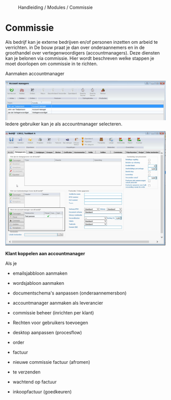 <properties>
	<page>
		<title>Commissie</title>
	</page>
	<menu>
		<position>Handleiding / Modules / Commissie</position>
		<title>Commissie</title>
	</menu>
</properties>

Commissie
================================
Als bedrijf kan je externe bedrijven en/of personen inzetten om arbeid te verrichten. in De bouw praat je dan over onderaannemers en in de groothandel over vertegenwoordigers (accountmanagers). Deze diensten kan je belonen via commissie. Hier wordt beschreven welke stappen je moet doorlopen om commissie in te richten.

Aanmaken accountmanager 

 
![](pages/handleiding/modules/images/accountmanager-overzicht.jpg) 
Iedere gebruiker kan je als accountmanager selecteren.

![](pages/handleiding/modules/images/relatie-accountmanager.jpg) 

**Klant koppelen aan accountmanager**

Als je 

- emailsjabbloon aanmaken
- wordsjabloon aanmaken
- documentschema's aanpassen (onderaannemersbon)
- accountmanager aanmaken als leverancier
- commissie beheer (inrichten per klant) 
- Rechten voor gebruikers toevoegen
- desktop aanpassen (procesflow)


- order
- factuur
- nieuwe commissie factuur (afromen)
- te verzenden 
- wachtend op factuur
- inkoopfactuur (goedkeuren)